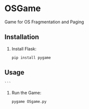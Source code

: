 # OSGame
Game for OS Fragmentation and Paging

## Installation

1. Install Flask:
    ```
    pip install pygame
    ```
## Usage
    ```
1. Run the Game:
   ```
   pygame OSgame.py
   ```
